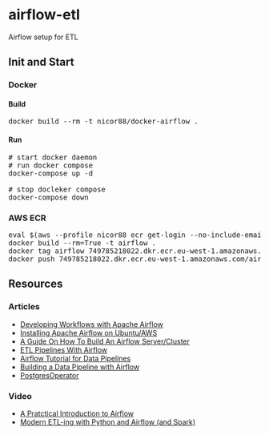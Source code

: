 # airflow-etl
Airflow setup for ETL

## Init and Start

### Docker

#### Build
<pre>
docker build --rm -t nicor88/docker-airflow .
</pre>

#### Run
<pre># start docker daemon
# run docker compose
docker-compose up -d

# stop docleker compose
docker-compose down
</pre>

### AWS ECR
<pre>
eval $(aws --profile nicor88 ecr get-login --no-include-email)
docker build --rm=True -t airflow .
docker tag airflow 749785218022.dkr.ecr.eu-west-1.amazonaws.com/airflow
docker push 749785218022.dkr.ecr.eu-west-1.amazonaws.com/airflow
</pre>

## Resources

### Articles
* [Developing Workflows with Apache Airflow](http://michal.karzynski.pl/blog/2017/03/19/developing-workflows-with-apache-airflow/)
* [Installing Apache Airflow on Ubuntu/AWS](https://medium.com/a-r-g-o/installing-apache-airflow-on-ubuntu-aws-6ebac15db211)
* [A Guide On How To Build An Airflow Server/Cluster](https://stlong0521.github.io/20161023%20-%20Airflow.html)
* [ETL Pipelines With Airflow](http://michael-harmon.com/blog/AirflowETL.html)
* [Airflow Tutorial for Data Pipelines](https://blog.godatadriven.com/practical-airflow-tutorial)
* [Building a Data Pipeline with Airflow](http://tech.marksblogg.com/airflow-postgres-redis-forex.html)
* [PostgresOperator](https://programtalk.com/python-examples/airflow.operators.postgres_operator.PostgresOperator/)

### Video
* [A Pratctical Introduction to Airflow](https://www.youtube.com/watch?v=cHATHSB_450)
* [Modern ETL-ing with Python and Airflow (and Spark)](https://www.youtube.com/watch?v=tcJhSaowzUI)
